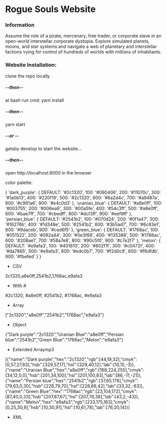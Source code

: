 # Rogue Souls Website
### Information
Assume the role of a pirate, mercenary, free trader, or corporate slave in an open-world interstellar corporate dystopia. Explore simulated planets, moons, and star systems and navigate a web of planetary and interstellar factions vying for control of hundreds of worlds with millions of inhabitants.

### Website Installation:
clone the repo locally
##### --then--
at bash run cmd:
yarn install
##### --then--
yarn start 
##### --or --
gatsby develop 
to start the website...
##### --then--
open http://localhost:8000 in the browser


color palette:

{ 'dark_purple': { DEFAULT: '#2c1320', 100: '#090406', 200: '#11070c', 300: '#1a0b13', 400: '#220f19', 500: '#2c1320', 600: '#6a2d4c', 700: '#a9487a', 800: '#c981a6', 900: '#e4c0d3' }, 'uranian_blue': { DEFAULT: '#a8e0ff', 100: '#003755', 200: '#006ea9', 300: '#00a5fe', 400: '#54c3ff', 500: '#a8e0ff', 600: '#bae7ff', 700: '#cbedff', 800: '#dcf3ff', 900: '#eef9ff' }, 'persian_blue': { DEFAULT: '#2541b2', 100: '#070d24', 200: '#0f1a47', 300: '#16276b', 400: '#1d348e', 500: '#2541b2', 600: '#3b5ad7', 700: '#6c83e1', 800: '#9daceb', 900: '#ced6f5' }, 'green_blue': { DEFAULT: '#1768ac', 100: '#051522', 200: '#092a44', 300: '#0e3f66', 400: '#135388', 500: '#1768ac', 600: '#208ae1', 700: '#58a7e8', 800: '#90c5f0', 900: '#c7e2f7' }, 'melon': { DEFAULT: '#e9afa3', 100: '#401810', 200: '#802f1f', 300: '#c0472f', 400: '#da7865', 500: '#e9afa3', 600: '#edc0b7', 700: '#f2d0c9', 800: '#f6dfdb', 900: '#fbefed' } }

- CSV

2c1320,a8e0ff,2541b2,1768ac,e9afa3

- With #

#2c1320, #a8e0ff, #2541b2, #1768ac, #e9afa3

- Array

["2c1320","a8e0ff","2541b2","1768ac","e9afa3"]

- Object

{"Dark purple":"2c1320","Uranian Blue":"a8e0ff","Persian blue":"2541b2","Green Blue":"1768ac","Melon":"e9afa3"}

- Extended Arraymp3

[{"name":"Dark purple","hex":"2c1320","rgb":[44,19,32],"cmyk":[0,57,27,83],"hsb":[329,57,17],"hsl":[329,40,12],"lab":[10,15,-3]},{"name":"Uranian Blue","hex":"a8e0ff","rgb":[168,224,255],"cmyk":[34,12,0,0],"hsb":[201,34,100],"hsl":[201,100,83],"lab":[86,-11,-21]},{"name":"Persian blue","hex":"2541b2","rgb":[37,65,178],"cmyk":[79,63,0,30],"hsb":[228,79,70],"hsl":[228,66,42],"lab":[33,32,-63]},{"name":"Green Blue","hex":"1768ac","rgb":[23,104,172],"cmyk":[87,40,0,33],"hsb":[207,87,67],"hsl":[207,76,38],"lab":[43,2,-43]},{"name":"Melon","hex":"e9afa3","rgb":[233,175,163],"cmyk":[0,25,30,9],"hsb":[10,30,91],"hsl":[10,61,78],"lab":[76,20,14]}]

- XML

<palette>
  <color name="Dark purple" hex="2c1320" r="44" g="19" b="32" />
  <color name="Uranian Blue" hex="a8e0ff" r="168" g="224" b="255" />
  <color name="Persian blue" hex="2541b2" r="37" g="65" b="178" />
  <color name="Green Blue" hex="1768ac" r="23" g="104" b="172" />
  <color name="Melon" hex="e9afa3" r="233" g="175" b="163" />
</palette>


